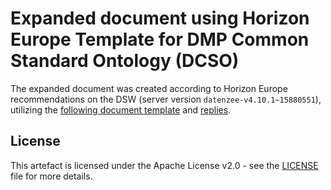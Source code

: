 # Expanded document using Horizon Europe Template for DMP Common Standard Ontology (DCSO)

The expanded document was created according to Horizon Europe recommendations on the DSW (server version `datenzee-v4.10.1~15880551`), utilizing the [following document template](https://github.com/datenzee/dcso-case-study/tree/main/dcso/dt-horizon-europe) and [replies](https://github.com/datenzee/dcso-case-study/blob/main/dcso/questionnaire/replies.ttl).

## License

This artefact is licensed under the Apache License v2.0 - see the [LICENSE](LICENSE) file for more details.

